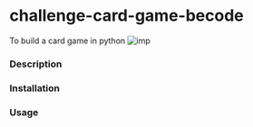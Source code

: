 # challenge-card-game-becode
To build a card game in python
   ![imp](https://user-images.githubusercontent.com/11362429/136184983-fe4bb35f-cd14-43a2-b0d8-e24ba6bdb56c.jpg)

### Description


### Installation


### Usage


